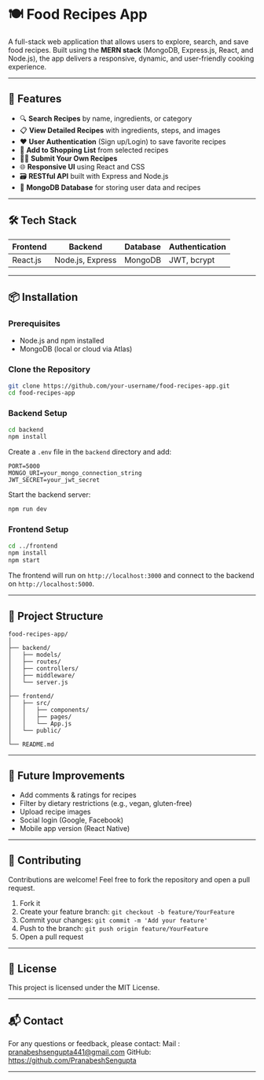 
# 🍽️ Food Recipes App

A full-stack web application that allows users to explore, search, and save food recipes. Built using the **MERN stack** (MongoDB, Express.js, React, and Node.js), the app delivers a responsive, dynamic, and user-friendly cooking experience.

---

## 🔧 Features

* 🔍 **Search Recipes** by name, ingredients, or category
* 📋 **View Detailed Recipes** with ingredients, steps, and images
* ❤️ **User Authentication** (Sign up/Login) to save favorite recipes
* 🛒 **Add to Shopping List** from selected recipes
* 🧑‍🍳 **Submit Your Own Recipes**
* 🌐 **Responsive UI** using React and CSS
* 🗃️ **RESTful API** built with Express and Node.js
* 🧾 **MongoDB Database** for storing user data and recipes

---

## 🛠️ Tech Stack

| Frontend | Backend          | Database | Authentication |
| -------- | ---------------- | -------- | -------------- |
| React.js | Node.js, Express | MongoDB  | JWT, bcrypt    |

---

## 📦 Installation

### Prerequisites

* Node.js and npm installed
* MongoDB (local or cloud via Atlas)

### Clone the Repository

```bash
git clone https://github.com/your-username/food-recipes-app.git
cd food-recipes-app
```

### Backend Setup

```bash
cd backend
npm install
```

Create a `.env` file in the `backend` directory and add:

```
PORT=5000
MONGO_URI=your_mongo_connection_string
JWT_SECRET=your_jwt_secret
```

Start the backend server:

```bash
npm run dev
```

### Frontend Setup

```bash
cd ../frontend
npm install
npm start
```

The frontend will run on `http://localhost:3000` and connect to the backend on `http://localhost:5000`.

---

## 📁 Project Structure

```
food-recipes-app/
│
├── backend/
│   ├── models/
│   ├── routes/
│   ├── controllers/
│   ├── middleware/
│   └── server.js
│
├── frontend/
│   ├── src/
│   │   ├── components/
│   │   ├── pages/
│   │   └── App.js
│   └── public/
│
└── README.md
```

---

## 🚀 Future Improvements

* Add comments & ratings for recipes
* Filter by dietary restrictions (e.g., vegan, gluten-free)
* Upload recipe images
* Social login (Google, Facebook)
* Mobile app version (React Native)

---

## 🤝 Contributing

Contributions are welcome! Feel free to fork the repository and open a pull request.

1. Fork it
2. Create your feature branch: `git checkout -b feature/YourFeature`
3. Commit your changes: `git commit -m 'Add your feature'`
4. Push to the branch: `git push origin feature/YourFeature`
5. Open a pull request

---

## 📄 License

This project is licensed under the MIT License.

---

## 📬 Contact

For any questions or feedback, please contact:
Mail   : pranabeshsengupta441@gmail.com
GitHub: https://github.com/PranabeshSengupta

---

